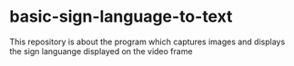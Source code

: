 # basic-sign-language-to-text
This repository is about the program which captures images and displays the sign languange displayed on the video frame
